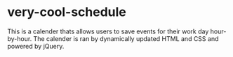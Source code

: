 # very-cool-schedule
This is a calender thats allows users to save events for their work day hour-by-hour. The calender is ran by dynamically updated HTML and CSS and powered by jQuery.